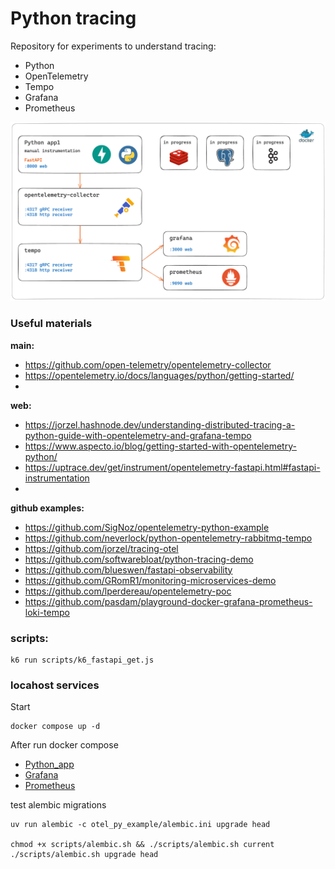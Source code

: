 # Python tracing

Repository for experiments to understand tracing: 
- Python 
- OpenTelemetry 
- Tempo 
- Grafana
- Prometheus

![scheme](./images/scheme.excalidraw.png)

### Useful materials
**main:**
- https://github.com/open-telemetry/opentelemetry-collector
- https://opentelemetry.io/docs/languages/python/getting-started/
- 

**web:**
- https://jorzel.hashnode.dev/understanding-distributed-tracing-a-python-guide-with-opentelemetry-and-grafana-tempo
- https://www.aspecto.io/blog/getting-started-with-opentelemetry-python/
- https://uptrace.dev/get/instrument/opentelemetry-fastapi.html#fastapi-instrumentation
- 

**github examples:**
- https://github.com/SigNoz/opentelemetry-python-example
- https://github.com/neverlock/python-opentelemetry-rabbitmq-tempo
- https://github.com/jorzel/tracing-otel
- https://github.com/softwarebloat/python-tracing-demo
- https://github.com/blueswen/fastapi-observability
- https://github.com/GRomR1/monitoring-microservices-demo
- https://github.com/lperdereau/opentelemetry-poc
- https://github.com/pasdam/playground-docker-grafana-prometheus-loki-tempo


### scripts:

```shell
k6 run scripts/k6_fastapi_get.js
```

### locahost services

Start
```
docker compose up -d
```

After run docker compose
- [Python_app](http://localhost:8000)
- [Grafana](http://localhost:3000)
- [Prometheus](http://localhost:9090)

test alembic migrations
```
uv run alembic -c otel_py_example/alembic.ini upgrade head

chmod +x scripts/alembic.sh && ./scripts/alembic.sh current
./scripts/alembic.sh upgrade head
```

